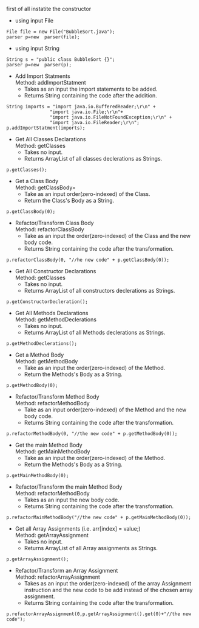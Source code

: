 first of all instatite the constructor
* using input File
```
File file = new File("BubbleSort.java");
parser p=new  parser(file);   
```
* using input String
```
String s = "public class BubbleSort {}";
parser p=new  parser(p);
```
* Add Import Statments<br/>
Method: addImportStatment<br/>
  * Takes as an input the import statements to be added.<br/>
  * Returns String containing the code after the addition.
```
String imports = "import java.io.BufferedReader;\r\n" +
                "import java.io.File;\r\n"+
                "import java.io.FileNotFoundException;\r\n" +
                "import java.io.FileReader;\r\n";
p.addImportStatment(imports);
```
* Get All Classes Declarations<br/>
Method: getClasses
  * Takes no input.
  * Returns ArrayList of all classes declerations as Strings.
```
p.getClasses();
```
* Get a Class Body<br/>
Method: getClassBody=
  * Take as an input order(zero-indexed) of the Class.
  * Return the Class's Body as a String.
```
p.getClassBody(0);
```

* Refactor/Transform Class Body<br/>
Method: refactorClassBody
  * Take as an input the order(zero-indexed) of the Class and the new body code.
  * Returns String containing the code after the transformation.
```
p.refactorClassBody(0, "//he new code" + p.getClassBody(0));
```
* Get All Constructor Declarations<br/>
Method: getClasses
  * Takes no input.
  * Returns ArrayList of all constructors declerations as Strings.
```
p.getConstructorDecleration();
```
* Get All Methods Declarations<br/>
Method: getMethodDeclerations
  * Takes no input.
  * Returns ArrayList of all Methods declerations as Strings.
```
p.getMethodDeclerations();
```
* Get a Method Body<br/>
Method: getMethodBody
  * Take as an input the order(zero-indexed) of the Method.
  * Return the Methods's Body as a String.
```
p.getMethodBody(0);
```

* Refactor/Transform Method Body<br/>
Method: refactorMethodBody
  * Take as an input order(zero-indexed) of the Method and the new body code.
  * Returns String containing the code after the transformation.
```
p.refactorMethodBody(0, "//the new code" + p.getMethodBody(0));
```
* Get the main Method Body<br/>
Method: getMainMethodBody
  * Take as an input the order(zero-indexed) of the Method.
  * Return the Methods's Body as a String.
```
p.getMainMethodBody(0);
```

* Refactor/Transform the main Method Body<br/>
Method: refactorMethodBody
  * Takes as an input the new body code.
  * Returns String containing the code after the transformation.
```
p.refactorMainMethodBody("//the new code" + p.getMainMethodBody(0));
```

* Get all Array Assignments (i.e. arr[index] = value;)<br/>
Method: getArrayAssignment
  * Takes no input.
  * Returns ArrayList of all Array assignments as Strings.
```
p.getArrayAssignment();
```
* Refactor/Transform an Array Assignment<br/>
Method: refactorArrayAssignment
  * Takes as an input the order(zero-indexed) of the array Assignment instruction and the new code to be add instead of the chosen array assignment.
  * Returns String containing the code after the transformation.
```
p.refactorArrayAssignment(0,p.getArrayAssignment().get(0)+"//the new code");
```

